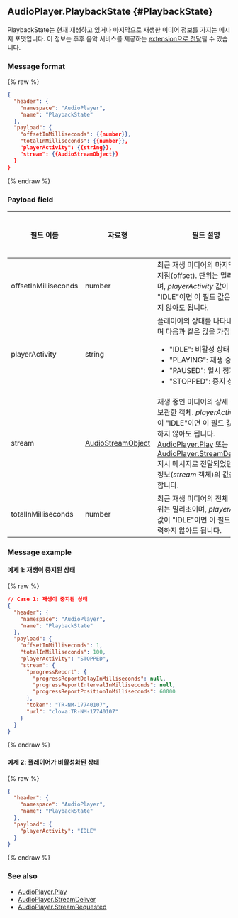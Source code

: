 ## AudioPlayer.PlaybackState {#PlaybackState}
PlaybackState는 현재 재생하고 있거나 마지막으로 재생한 미디어 정보를 가지는 메시지 포맷입니다. 이 정보는 추후 음악 서비스를 제공하는 [extension으로 전달](/CEK/References/Custom_Extension_Message_Format.md)될 수 있습니다.

### Message format
{% raw %}
```json
{
  "header": {
    "namespace": "AudioPlayer",
    "name": "PlaybackState"
  },
  "payload": {
    "offsetInMilliseconds": {{number}},
    "totalInMilliseconds": {{number}},
    "playerActivity": {{string}},
    "stream": {{AudioStreamObject}}
  }
}
```
{% endraw %}


### Payload field

| 필드 이름       | 자료형    | 필드 설명                     | 필수 여부 |
|---------------|---------|-----------------------------|---------|
| offsetInMilliseconds | number | 최근 재생 미디어의 마지막 재생 지점(offset). 단위는 밀리초이며, *playerActivity* 값이 "IDLE"이면 이 필드 값은 입력하지 않아도 됩니다.                                                  | 선택 |
| playerActivity       | string | 플레이어의 상태를 나타내는 값이며 다음과 같은 값을 가집니다.<ul><li>"IDLE": 비활성 상태</li><li>"PLAYING": 재생 중인 상태</li><li>"PAUSED": 일시 정지 상태</li><li>"STOPPED": 중지 상태</li></ul> | 필수 |
| stream               | [AudioStreamObject](/CIC/References/APIs/AudioPlayer.md#AudioStreamObject) | 재생 중인 미디어의 상세 정보를 보관한 객체. *playerActivity* 값이 "IDLE"이면 이 필드 값은 입력하지 않아도 됩니다. [AudioPlayer.Play](/CIC/References/APIs/AudioPlayer.md#Play) 또는 [AudioPlayer.StreamDelivered](/CIC/References/APIs/AudioPlayer.md#StreamDelivered) 지시 메시지로 전달되었던 미디어 정보(*stream* 객체)의 값을 입력합니다. | 선택 |
| totalInMilliseconds  | number | 최근 재생 미디어의 전체 길이. 단위는 밀리초이며, *playerActivity* 값이 "IDLE"이면 이 필드 값은 입력하지 않아도 됩니다.                                                               | 선택 |

### Message example
#### 예제 1: 재생이 중지된 상태
{% raw %}
```json
// Case 1: 재생이 중지된 상태
{
  "header": {
    "namespace": "AudioPlayer",
    "name": "PlaybackState"
  },
  "payload": {
    "offsetInMilliseconds": 1,
    "totalInMilliseconds": 100,
    "playerActivity": "STOPPED",
    "stream": {
      "progressReport": {
        "progressReportDelayInMilliseconds": null,
        "progressReportIntervalInMilliseconds": null,
        "progressReportPositionInMilliseconds": 60000
      },
      "token": "TR-NM-17740107",
      "url": "clova:TR-NM-17740107"
    }
  }
}
```
{% endraw %}

#### 예제 2: 플레이어가 비활성화된 상태
{% raw %}
```json
{
  "header": {
    "namespace": "AudioPlayer",
    "name": "PlaybackState"
  },
  "payload": {
    "playerActivity": "IDLE"
  }
}
```
{% endraw %}

### See also
* [AudioPlayer.Play](/CIC/References/APIs/AudioPlayer.md#Play)
* [AudioPlayer.StreamDeliver](/CIC/References/APIs/AudioPlayer.md#StreamDeliver)
* [AudioPlayer.StreamRequested](/CIC/References/APIs/AudioPlayer.md#StreamRequested)
